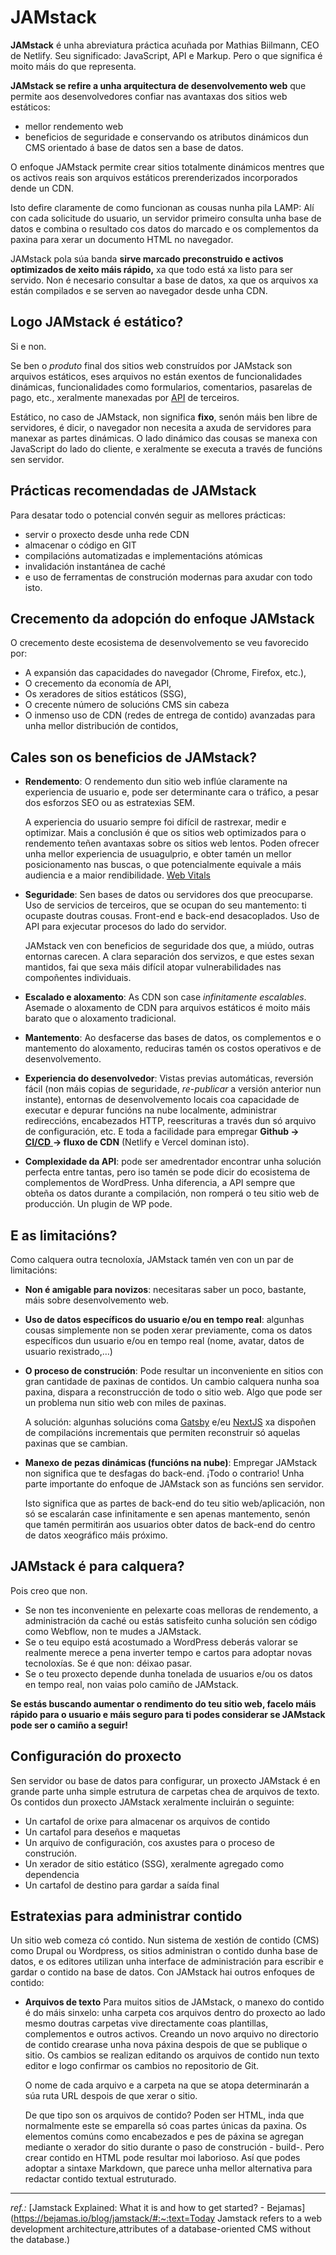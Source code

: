 # JAMstack

**JAMstack** é unha abreviatura práctica acuñada por Mathias Biilmann, CEO de Netlify. Seu significado: JavaScript, API e Markup. Pero o que significa é moito máis do que representa.

**JAMstack se refire a unha arquitectura de desenvolvemento web** que permite aos desenvolvedores confiar nas avantaxas dos sitios web estáticos:

- mellor rendemento web
- beneficios de seguridade
e conservando os atributos dinámicos dun CMS orientado á base de datos sen a base de datos.

O enfoque JAMstack permite crear sitios totalmente dinámicos mentres que os activos reais son arquivos estáticos prerenderizados incorporados dende un CDN. 



Isto defire claramente de como funcionan as cousas nunha pila LAMP: Alí con cada solicitude do usuario, un servidor primeiro consulta unha base de datos e combina o resultado cos datos do marcado e os complementos da paxina para xerar un documento HTML no navegador.

JAMstack pola súa banda **sirve marcado preconstruido e activos optimizados de xeito máis rápido,** xa que todo está xa listo para ser servido. Non é necesario consultar a base de datos, xa que os arquivos xa están compilados e se serven ao navegador desde unha CDN.

## Logo JAMstack é estático?

Si e non.

Se ben o *produto* final dos sitios web construídos por JAMstack son arquivos estáticos, eses arquivos no están exentos de funcionalidades dinámicas, funcionalidades como formularios, comentarios, pasarelas de pago, etc., xeralmente manexadas por [API](https://study.com/academy/lesson/application-programming-interface-api-definition-example.html) de terceiros.

Estático, no caso de JAMstack, non significa **fixo**, senón máis ben libre de servidores, é dicir, o navegador non necesita a axuda de servidores para manexar as partes dinámicas. O lado dinámico das cousas se manexa con JavaScript do lado do cliente, e xeralmente se executa a través de funcións sen servidor.



## Prácticas recomendadas de JAMstack

Para desatar todo o potencial convén seguir as mellores prácticas:

- servir o proxecto desde unha rede CDN
- almacenar o código en GIT
- compilacións automatizadas e implementacións atómicas
- invalidación instantánea de caché
- e uso de ferramentas de construción modernas para axudar con todo isto.



## Crecemento da adopción do enfoque JAMstack

O crecemento deste ecosistema de desenvolvemento se veu favorecido por:

- A expansión das capacidades do navegador (Chrome, Firefox, etc.),
- O crecemento da economía de API,
- Os xeradores de sitios estáticos (SSG), 
- O crecente número de solucións CMS sin cabeza
- O inmenso uso de CDN (redes de entrega de contido) avanzadas para unha mellor distribución de contidos,



## Cales son os beneficios de JAMstack?

- **Rendemento**: O rendemento dun sitio web inflúe claramente na experiencia de usuario e, pode ser determinante cara o tráfico, a pesar dos esforzos SEO ou as estratexias SEM.

  A experiencia do usuario sempre foi difícil de rastrexar, medir e optimizar. Mais a conclusión é que os sitios web optimizados para o rendemento teñen avantaxas sobre os sitios web lentos. Poden ofrecer unha mellor experiencia de usuagulprio, e obter tamén un mellor posicionamento nas buscas, o que potencialmente equivale a máis audiencia e a maior rendibilidade. [Web Vitals](https://web.dev/vitals/#core-web-vitals)

- **Seguridade**: Sen bases de datos ou servidores dos que preocuparse. Uso de servicios de terceiros, que se ocupan do seu mantemento: ti ocupaste doutras cousas. Front-end e back-end desacoplados. Uso de API para exjecutar procesos do lado do servidor. 

  JAMstack ven con beneficios de seguridade dos que, a miúdo, outras entornas carecen. A clara separación dos servizos, e  que estes sexan mantidos, fai que sexa máis difícil atopar vulnerabilidades nas compoñentes individuais.

- **Escalado e aloxamento**: As CDN son case *infinitamente escalables*. Asemade o aloxamento de CDN para arquivos estáticos é moito máis barato que o aloxamento tradicional.

- **Mantemento**: Ao desfacerse das bases de datos, os complementos e o mantemento do aloxamento, reduciras tamén os costos operativos e de desenvolvemento.

- **Experiencia do desenvolvedor**: Vistas previas automáticas, reversión fácil (non máis copias de seguridade, *re-publicar* a versión anterior nun instante), entornas de desenvolvemento locais coa capacidade de executar e depurar funcións na nube localmente, administrar redireccións, encabezados HTTP, reescrituras a través dun só arquivo de configuración, etc.  E toda a facilidade para empregar **Github ->** [**CI/CD** ](https://bejamas.io/discovery/what-is-ci-cd/)**-> fluxo de CDN** (Netlify e Vercel dominan isto). 

- **Complexidade da API**: pode ser amedrentador encontrar unha solución perfecta entre tantas, pero iso tamén se pode dicir do ecosistema de complementos de WordPress. Unha diferencia, a API sempre que obteña os datos durante a compilación, non romperá o teu sitio web de producción. Un plugin de  WP pode.

## E as limitacións?

Como calquera outra tecnoloxía, JAMstack tamén ven con un par de limitacións:

- **Non é amigable para novizos**: necesitaras saber un poco, bastante, máis sobre desenvolvemento web.

- **Uso de datos específicos do usuario e/ou en tempo real**: algunhas cousas simplemente non se poden xerar previamente, coma os datos específicos dun usuario e/ou en tempo real (nome, avatar, datos de usuario rexistrado,…)

- **O proceso de construción**: Pode resultar un inconveniente en sitios con gran cantidade de paxinas de contidos. Un cambio calquera nunha soa paxina, dispara a reconstrucción de todo o sitio web. Algo que pode ser un problema nun sitio web con miles de paxinas.

  A solución: algunhas solucións coma [Gatsby](https://www.gatsbyjs.org/blog/2020-04-22-announcing-incremental-builds/) e/eu [NextJS](https://nextjs.org/blog/next-9-4) xa dispoñen de compilacións incrementais que permiten reconstruir só aquelas paxinas que se cambian.

- **Manexo de pezas dinámicas (funcións na nube)**: Empregar JAMstack non significa que te desfagas do back-end. ¡Todo o contrario! Unha parte importante do enfoque de JAMstack son as funcións sen servidor. 

  Isto significa que as partes de back-end do teu sitio web/aplicación, non só se escalarán case infinitamente e sen apenas mantemento, senón que tamén permitirán aos usuarios obter datos de back-end do centro de datos xeográfico máis próximo.

## JAMstack é para calquera?

Pois creo que non. 

- Se non tes inconveniente en pelexarte coas melloras de rendemento, a administración da caché ou estás satisfeito cunha solución sen código como Webflow, non te mudes a JAMstack.
- Se o teu equipo está acostumado a WordPress deberás valorar se realmente merece a pena inverter tempo e cartos para adoptar novas tecnoloxías. Se é que non: déixao pasar.
- Se o teu proxecto depende dunha tonelada de usuarios e/ou os datos en tempo real, non vaias polo camiño de JAMstack.



**Se estás buscando aumentar o rendimento do teu sitio web, facelo máis rápido para o usuario e máis seguro para ti podes considerar se JAMstack pode ser o camiño a seguir!**





## Configuración do proxecto

Sen servidor ou base de datos para configurar, un proxecto JAMstack é en grande parte unha simple estrutura de carpetas chea de arquivos de texto. Os contidos dun proxecto JAMstack xeralmente incluirán o seguinte:

- Un cartafol de orixe para almacenar os arquivos de contido
- Un cartafol para deseños e maquetas
- Un arquivo de configuración, cos axustes para o proceso de construción.
- Un xerador de sitio estático (SSG), xeralmente agregado como dependencia 
- Un cartafol de destino para gardar a saída final 



## Estratexias para administrar contido
Un sitio web comeza có contido. Nun sistema de xestión de contido (CMS) como Drupal ou Wordpress, os sitios administran o contido dunha base de datos, e os editores utilizan unha interface de administración para escribir e gardar o contido na base de datos.
Con JAMstack hai outros enfoques de contido:

- **Arquivos de texto**
  Para muitos sitios de JAMstack, o manexo do contido é do máis sinxelo: unha carpeta cos arquivos dentro do proxecto ao lado mesmo doutras carpetas  vive directamente coas plantillas, complementos e outros activos. Creando un novo arquivo no directorio de contido crearase unha nova páxina despois de que se publique o sitio. Os cambios se realizan editando os arquivos de contido nun texto editor e logo confirmar os cambios no repositorio de Git.

  O nome de cada arquivo e a carpeta na que se atopa determinarán a súa ruta URL despois de que xerar o sitio.

  De que tipo son os arquivos de contido?  Poden ser HTML, inda que normalmente este se emparella só coas partes únicas da paxina. Os elementos comúns como encabezados e pes de páxina se agregan mediante o xerador do sitio durante o paso de construción - build-.
  Pero crear contido en HTML pode resultar moi laborioso. Así que podes adoptar a sintaxe Markdown, que parece unha mellor alternativa para redactar contido textual estruturado.









_____

_ref.:_ [Jamstack Explained: What it is and how to get started? - Bejamas](https://bejamas.io/blog/jamstack/#:~:text=Today Jamstack refers to a web development architecture,attributes of a database-oriented CMS without the database.)

